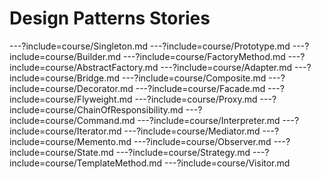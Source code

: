# Design Patterns Stories 

---?include=course/Singleton.md
---?include=course/Prototype.md
---?include=course/Builder.md
---?include=course/FactoryMethod.md
---?include=course/AbstractFactory.md
---?include=course/Adapter.md
---?include=course/Bridge.md
---?include=course/Composite.md
---?include=course/Decorator.md
---?include=course/Facade.md
---?include=course/Flyweight.md
---?include=course/Proxy.md
---?include=course/ChainOfResponsibility.md
---?include=course/Command.md
---?include=course/Interpreter.md
---?include=course/Iterator.md
---?include=course/Mediator.md
---?include=course/Memento.md
---?include=course/Observer.md
---?include=course/State.md
---?include=course/Strategy.md
---?include=course/TemplateMethod.md
---?include=course/Visitor.md

